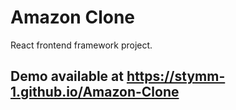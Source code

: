 # Amazon Clone
React frontend framework project.
## Demo available at https://stymm-1.github.io/Amazon-Clone
